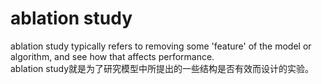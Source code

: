 # ablation study  
ablation study typically refers to removing some 'feature' of the model or algorithm, and see how that affects performance.  
ablation study就是为了研究模型中所提出的一些结构是否有效而设计的实验。
